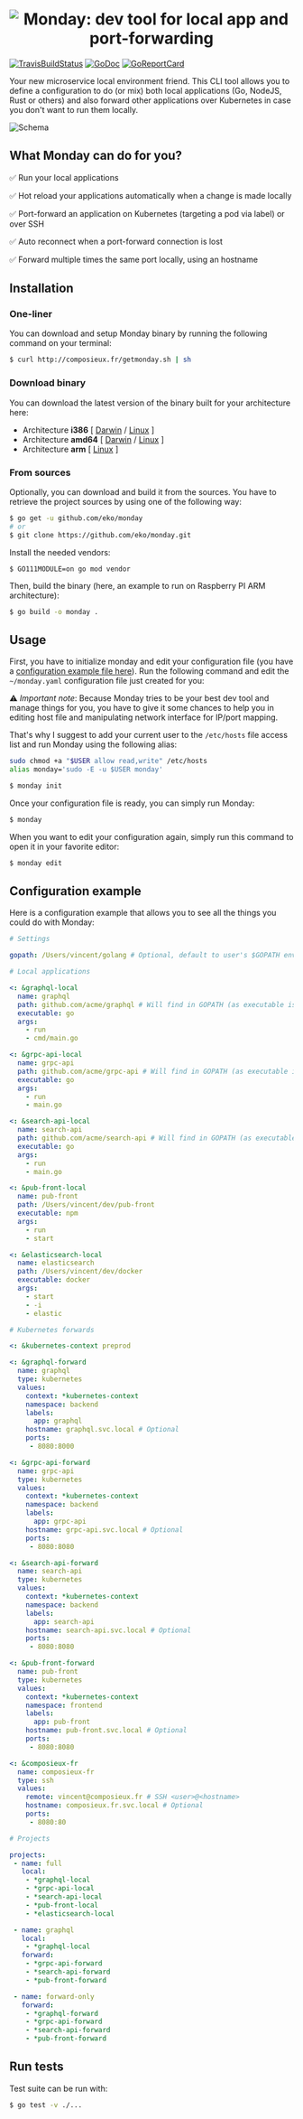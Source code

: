 <h1 align="center"><img src="misc/logo.jpg" title="Monday: dev tool for local app and port-forwarding" alt="Monday: dev tool for local app and port-forwarding"></h1>

[![TravisBuildStatus](https://api.travis-ci.org/eko/monday.svg?branch=master)](https://travis-ci.org/eko/monday)
[![GoDoc](https://godoc.org/github.com/eko/monday?status.png)](https://godoc.org/github.com/eko/monday)
[![GoReportCard](https://goreportcard.com/badge/github.com/eko/monday)](https://goreportcard.com/report/github.com/eko/monday)


Your new microservice local environment friend. This CLI tool allows you to define a configuration to do (or mix) both local applications (Go, NodeJS, Rust or others) and also forward other applications over Kubernetes in case you don't want to run them locally.

![Schema](https://github.com/eko/monday/blob/master/misc/schema.jpg?raw=true)

## What Monday can do for you?

✅ Run your local applications

✅ Hot reload your applications automatically when a change is made locally

✅ Port-forward an application on Kubernetes (targeting a pod via label) or over SSH

✅ Auto reconnect when a port-forward connection is lost

✅ Forward multiple times the same port locally, using an hostname

## Installation

### One-liner

You can download and setup Monday binary by running the following command on your terminal:

```bash
$ curl http://composieux.fr/getmonday.sh | sh
```

### Download binary

You can download the latest version of the binary built for your architecture here:

* Architecture **i386** [
    [Darwin](https://github.com/eko/monday/releases/latest/download/monday-darwin-386) /
    [Linux](https://github.com/eko/monday/releases/latest/download/monday-linux-386)
]
* Architecture **amd64** [
    [Darwin](https://github.com/eko/monday/releases/latest/download/monday-darwin-amd64) /
    [Linux](https://github.com/eko/monday/releases/latest/download/monday-linux-amd64)
]
* Architecture **arm** [
    [Linux](https://github.com/eko/it/releases/latest/download/monday-linux-arm)
]

### From sources

Optionally, you can download and build it from the sources. You have to retrieve the project sources by using one of the following way:
```bash
$ go get -u github.com/eko/monday
# or
$ git clone https://github.com/eko/monday.git
```

Install the needed vendors:

```
$ GO111MODULE=on go mod vendor
```

Then, build the binary (here, an example to run on Raspberry PI ARM architecture):
```bash
$ go build -o monday .
```

## Usage

First, you have to initialize monday and edit your configuration file (you have a [configuration example file here](https://raw.githubusercontent.com/eko/monday/example.yaml)).
Run the following command and edit the `~/monday.yaml` configuration file just created for you:

⚠️ *Important note*: Because Monday tries to be your best dev tool and manage things for you, you have to give it some chances to help you in editing host file and manipulating network interface for IP/port mapping.

That's why I suggest to add your current user to the `/etc/hosts` file access list and run Monday using the following alias:

```bash
sudo chmod +a "$USER allow read,write" /etc/hosts
alias monday='sudo -E -u $USER monday'
```

```bash
$ monday init
```

Once your configuration file is ready, you can simply run Monday:

```bash
$ monday
```

When you want to edit your configuration again, simply run this command to open it in your favorite editor:

```bash
$ monday edit
```

## Configuration example

Here is a configuration example that allows you to see all the things you could do with Monday:

```yaml
# Settings

gopath: /Users/vincent/golang # Optional, default to user's $GOPATH env var

# Local applications

<: &graphql-local
  name: graphql
  path: github.com/acme/graphql # Will find in GOPATH (as executable is "go")
  executable: go
  args:
    - run
    - cmd/main.go

<: &grpc-api-local
  name: grpc-api
  path: github.com/acme/grpc-api # Will find in GOPATH (as executable is "go")
  executable: go
  args:
    - run
    - main.go

<: &search-api-local
  name: search-api
  path: github.com/acme/search-api # Will find in GOPATH (as executable is "go")
  executable: go
  args:
    - run
    - main.go

<: &pub-front-local
  name: pub-front
  path: /Users/vincent/dev/pub-front
  executable: npm
  args:
    - run
    - start

<: &elasticsearch-local
  name: elasticsearch
  path: /Users/vincent/dev/docker
  executable: docker
  args:
    - start
    - -i
    - elastic

# Kubernetes forwards

<: &kubernetes-context preprod

<: &graphql-forward
  name: graphql
  type: kubernetes
  values:
    context: *kubernetes-context
    namespace: backend
    labels:
      app: graphql
    hostname: graphql.svc.local # Optional
    ports:
     - 8080:8000

<: &grpc-api-forward
  name: grpc-api
  type: kubernetes
  values:
    context: *kubernetes-context
    namespace: backend
    labels:
      app: grpc-api
    hostname: grpc-api.svc.local # Optional
    ports:
     - 8080:8080

<: &search-api-forward
  name: search-api
  type: kubernetes
  values:
    context: *kubernetes-context
    namespace: backend
    labels:
      app: search-api
    hostname: search-api.svc.local # Optional
    ports:
     - 8080:8080

<: &pub-front-forward
  name: pub-front
  type: kubernetes
  values:
    context: *kubernetes-context
    namespace: frontend
    labels:
      app: pub-front
    hostname: pub-front.svc.local # Optional
    ports:
     - 8080:8080

<: &composieux-fr
  name: composieux-fr
  type: ssh
  values:
    remote: vincent@composieux.fr # SSH <user>@<hostname>
    hostname: composieux.fr.svc.local # Optional
    ports:
     - 8080:80

# Projects

projects:
 - name: full
   local:
    - *graphql-local
    - *grpc-api-local
    - *search-api-local
    - *pub-front-local
    - *elasticsearch-local

 - name: graphql
   local:
    - *graphql-local
   forward:
    - *grpc-api-forward
    - *search-api-forward
    - *pub-front-forward

 - name: forward-only
   forward:
    - *graphql-forward
    - *grpc-api-forward
    - *search-api-forward
    - *pub-front-forward

```

## Run tests

Test suite can be run with:

```bash
$ go test -v ./...
```
